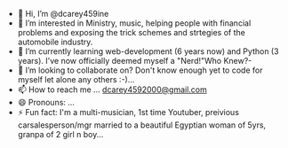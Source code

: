 - 👋 Hi, I’m @dcarey459ine
- 👀 I’m interested in Ministry, music, helping people with financial problems and exposing the trick schemes and strtegies of the automobile industry.
- 🌱 I’m currently learning web-development (6 years now) and Python (3 years). I've now officially deemed myself a "Nerd!"Who Knew?-
- 💞️ I’m looking to collaborate on? Don't know enough yet to code for myself let alone any others :-)...
- 📫 How to reach me ... dcarey4592000@gmail.com
- 😄 Pronouns: ...
- ⚡ Fun fact: I'm a multi-musician, 1st time Youtuber, preivious carsalesperson/mgr  married to a beautiful Egyptian woman of 5yrs, granpa of 2 girl n boy...

<!---
dcarey459ine/dcarey459ine is a ✨ special ✨ repository because its `README.md` (this file) appears on your GitHub profile.
You can click the Preview link to take a look at your changes.
--->
